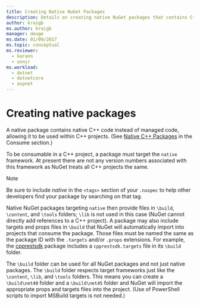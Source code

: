 ```yaml
---
title: Creating Native NuGet Packages
description: Details on creating native NuGet packages that contains C++ code instead of managed code, for use in C++ projects.
author: kraigb
ms.author: kraigb
manager: douge
ms.date: 01/09/2017
ms.topic: conceptual
ms.reviewer:
  - karann
  - unnir
ms.workload: 
  - dotnet
  - dotnetcore
  - aspnet
---
```


# Creating native packages

A native package contains native C++ code instead of managed code, allowing it to be used within C++ projects. (See [Native C++ Packages](../consume-packages/finding-and-choosing-packages.md#native-c-packages) in the Consume section.)

To be consumable in a C++ project, a package must target the `native` framework. At present there are not any version numbers associated with this framework as NuGet treats all C++ projects the same.

> [!Note]
> Be sure to include *native* in the `<tags>` section of your `.nuspec` to help other developers find your package by searching on that tag.

Native NuGet packages targeting `native` then provide files in `\build`, `\content`, and `\tools` folders; `\lib` is not used in this case (NuGet cannot directly add references to a C++ project). A package may also include targets and props files in `\build` that NuGet will automatically import into projects that consume the package. Those files must be named the same as the package ID with the `.targets` and/or `.props` extensions. For example, the [cpprestsdk](https://nuget.org/packages/cpprestsdk/) package includes a `cpprestsdk.targets` file in its `\build` folder.

The `\build` folder can be used for all NuGet packages and not just native packages. The `\build` folder respects target frameworks just like the `\content`, `\lib`, and `\tools` folders. This means you can create a `\build\net40` folder and a `\build\net45` folder and NuGet will import the appropriate props and targets files into the project. (Use of PowerShell scripts to import MSBuild targets is not needed.)
